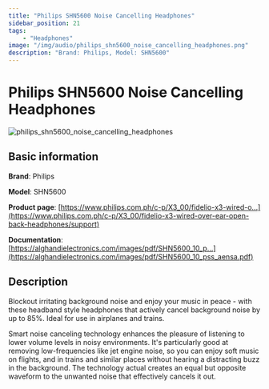 ```yaml
---
title: "Philips SHN5600 Noise Cancelling Headphones"
sidebar_position: 21
tags:
    - "Headphones"
image: "/img/audio/philips_shn5600_noise_cancelling_headphones.png"
description: "Brand: Philips, Model: SHN5600"
---
```

# Philips SHN5600 Noise Cancelling Headphones

![philips_shn5600_noise_cancelling_headphones](/img/audio/philips_shn5600_noise_cancelling_headphones.png)

## Basic information

**Brand**: Philips

**Model**: SHN5600

**Product page**: [https://www.philips.com.ph/c-p/X3_00/fidelio-x3-wired-o...](https://www.philips.com.ph/c-p/X3_00/fidelio-x3-wired-over-ear-open-back-headphones/support)

**Documentation**: [https://alghandielectronics.com/images/pdf/SHN5600_10_p...](https://alghandielectronics.com/images/pdf/SHN5600_10_pss_aensa.pdf)

## Description

Blockout irritating background noise and enjoy your music in peace \- with these headband style headphones that actively cancel background noise by up to 85%\. Ideal for use in airplanes and trains\.



Smart noise canceling technology enhances the pleasure of listening to lower volume levels in noisy environments\. It's particularly good at removing low\-frequencies like jet engine noise, so you can enjoy soft music on flights, and in trains and similar places without hearing a distracting buzz in the background\. The technology actual creates an equal but opposite waveform to the unwanted noise that effectively cancels it out\.

